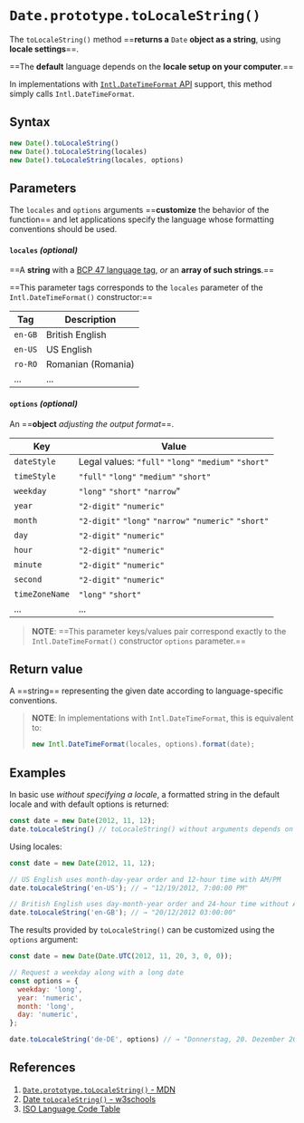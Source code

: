 # `Date.prototype.toLocaleString()`

The `toLocaleString()` method ==**returns a** `Date` **object as a string**, using **locale settings**==.

==The **default** language depends on the **locale setup on your computer**.==

In implementations with [`Intl.DateTimeFormat` API](https://developer.mozilla.org/en-US/docs/Web/JavaScript/Reference/Global_Objects/Intl/DateTimeFormat) support, this method simply calls `Intl.DateTimeFormat`.

## Syntax

```js
new Date().toLocaleString()
new Date().toLocaleString(locales)
new Date().toLocaleString(locales, options)
```

## Parameters

The `locales` and `options` arguments ==**customize** the behavior of the function== and let applications specify the language whose formatting conventions should be used.

#### `locales` _(optional)_

 ==A **string** with a [BCP 47 language tag](http://www.lingoes.net/en/translator/langcode.htm), _or_ an **array of such strings**.== 

==This parameter tags corresponds to the `locales` parameter of the `Intl.DateTimeFormat()` constructor:==

| Tag     | Description        |
| ------- | ------------------ |
| `en-GB` | British English    |
| `en-US` | US English         |
| `ro-RO` | Romanian (Romania) |
| ...     | ...                |

#### `options` _(optional)_

An ==**object** *adjusting the output format*==.

| Key            | Value                                                 |
| -------------- | ----------------------------------------------------- |
| `dateStyle`    | Legal values: `"full"` `"long"` `"medium"` `"short"`  |
| `timeStyle`    | `"full"` `"long"` `"medium"` `"short"`                |
| `weekday`      | `"long"` `"short"` `"narrow`"                         |
| `year`         | `"2-digit"` `"numeric"`                               |
| `month`        | `"2-digit"` `"long"` `"narrow"` `"numeric"` `"short"` |
| `day`          | `"2-digit"` `"numeric"`                               |
| `hour`         | `"2-digit"` `"numeric"`                               |
| `minute`       | `"2-digit"` `"numeric"`                               |
| `second`       | `"2-digit"` `"numeric"`                               |
| `timeZoneName` | `"long"` `"short"`                                    |
| ...            | ...                                                   |

> **NOTE**: ==This parameter keys/values pair correspond exactly to the `Intl.DateTimeFormat()` constructor `options` parameter.==

## Return value

A ==string== representing the given date according to language-specific conventions. 

> **NOTE**: In implementations with `Intl.DateTimeFormat`, this is equivalent to:
>
> ```js
> new Intl.DateTimeFormat(locales, options).format(date);
> ```

## Examples

In basic use _without specifying a locale_, a formatted string in the default locale and with default options is returned:

```js
const date = new Date(2012, 11, 12);
date.toLocaleString() // toLocaleString() without arguments depends on the implementation, the default locale, and the default time zone.
```

Using locales:

```js
const date = new Date(2012, 11, 12);

// US English uses month-day-year order and 12-hour time with AM/PM
date.toLocaleString('en-US'); // → "12/19/2012, 7:00:00 PM"

// British English uses day-month-year order and 24-hour time without AM/PM
date.toLocaleString('en-GB'); // → "20/12/2012 03:00:00"
```

The results provided by `toLocaleString()` can be customized using the `options` argument:

```js
const date = new Date(Date.UTC(2012, 11, 20, 3, 0, 0));

// Request a weekday along with a long date
const options = {
  weekday: 'long',
  year: 'numeric',
  month: 'long',
  day: 'numeric',
};

date.toLocaleString('de-DE', options) // → "Donnerstag, 20. Dezember 2012"
```

## References

1. [`Date.prototype.toLocaleString()` - MDN](https://developer.mozilla.org/en-US/docs/Web/JavaScript/Reference/Global_Objects/Date/toLocaleString)
1. [Date `toLocaleString()` - w3schools](https://www.w3schools.com/jsref/jsref_tolocalestring.asp)
1. [ISO Language Code Table](http://www.lingoes.net/en/translator/langcode.htm)
